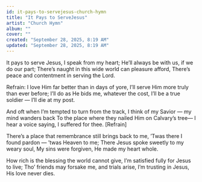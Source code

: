 ```yaml
---
id: it-pays-to-servejesus-church-hymn
title: "It Pays to ServeJesus"
artist: "Church Hymn"
album: ""
cover: ""
created: "September 28, 2025, 8:19 AM"
updated: "September 28, 2025, 8:19 AM"
---
```


It pays to serve Jesus, I speak from my heart;
He’ll always be with us, if we do our part;
There’s naught in this wide world can pleasure afford,
There’s peace and contentment in serving the Lord.


Refrain:
I love Him far better than in days of yore,
I’ll serve Him more truly than ever before;
I’ll do as He bids me, whatever the cost,
I’ll be a true soldier — I’ll die at my post.

And oft when I’m tempted to turn from the track,
I think of my Savior — my mind wanders back
To the place where they nailed Him on Calvary’s tree—
I hear a voice saying, I suffered for thee. [Refrain]

There’s a place that remembrance still brings back to me,
’Twas there I found pardon — ’twas Heaven to me;
There Jesus spoke sweetly to my weary soul,
My sins were forgiven, He made my heart whole.

How rich is the blessing the world cannot give,
I’m satisfied fully for Jesus to live;
Tho’ friends may forsake me, and trials arise,
I’m trusting in Jesus, His love never dies. 